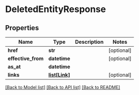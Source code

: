 # DeletedEntityResponse

## Properties
Name | Type | Description | Notes
------------ | ------------- | ------------- | -------------
**href** | **str** |  | [optional] 
**effective_from** | **datetime** |  | [optional] 
**as_at** | **datetime** |  | 
**links** | [**list[Link]**](Link.md) |  | [optional] 

[[Back to Model list]](../README.md#documentation-for-models) [[Back to API list]](../README.md#documentation-for-api-endpoints) [[Back to README]](../README.md)


